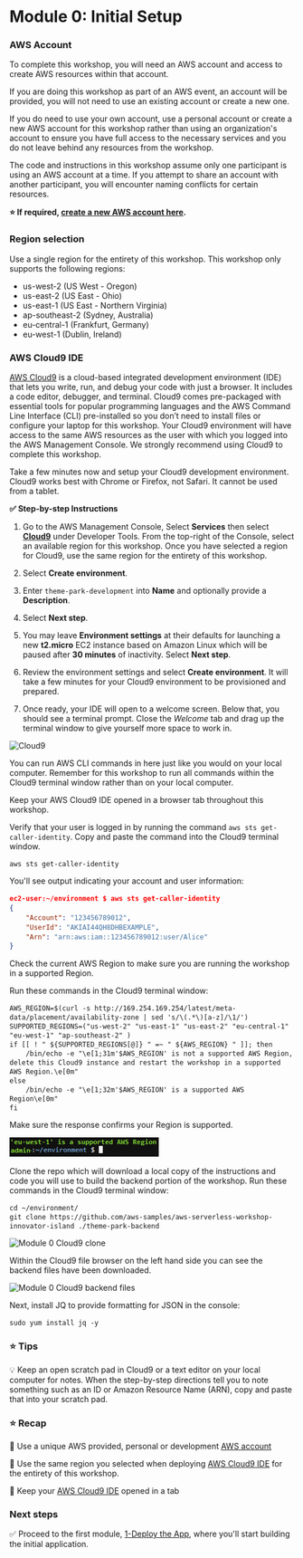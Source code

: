 # Module 0: Initial Setup

### AWS Account

To complete this workshop, you will need an AWS account and access to create AWS resources within that account.

If you are doing this workshop as part of an AWS event, an account will be provided, you will not need to use an existing account or create a new one.

If you do need to use your own account, use a personal account or create a new AWS account for this workshop rather than using an organization's account to ensure you have full access to the necessary services and you do not leave behind any resources from the workshop.

The code and instructions in this workshop assume only one participant is using an AWS account at a time. If you attempt to share an account with another participant, you will encounter naming conflicts for certain resources. 

**:star: If required, [create a new AWS account here](https://portal.aws.amazon.com/gp/aws/developer/registration/index.html).**

### Region selection

Use a single region for the entirety of this workshop. This workshop only supports the following regions:

- us-west-2 (US West - Oregon)
- us-east-2 (US East - Ohio)
- us-east-1 (US East - Northern Virginia)
- ap-southeast-2 (Sydney, Australia)
- eu-central-1 (Frankfurt, Germany)
- eu-west-1 (Dublin, Ireland)

### AWS Cloud9 IDE

[AWS Cloud9](https://aws.amazon.com/cloud9/) is a cloud-based integrated development environment (IDE) that lets you write, run, and debug your code with just a browser. It includes a code editor, debugger, and terminal. Cloud9 comes pre-packaged with essential tools for popular programming languages and the AWS Command Line Interface (CLI) pre-installed so you don’t need to install files or configure your laptop for this workshop. Your Cloud9 environment will have access to the same AWS resources as the user with which you logged into the AWS Management Console. We strongly recommend using Cloud9 to complete this workshop.

Take a few minutes now and setup your Cloud9 development environment. Cloud9 works best with Chrome or Firefox, not Safari. It cannot be used from a tablet.

**:white_check_mark: Step-by-step Instructions**

1. Go to the AWS Management Console, Select **Services** then select [**Cloud9**](https://us-east-1.console.aws.amazon.com/cloud9/home) under Developer Tools. From the top-right of the Console, select an available region for this workshop. Once you have selected a region for Cloud9, use the same region for the entirety of this workshop.

1. Select **Create environment**.

1. Enter `theme-park-development` into **Name** and optionally provide a **Description**.

1. Select **Next step**.

1. You may leave **Environment settings** at their defaults for launching a new **t2.micro** EC2 instance based on Amazon Linux which will be paused after **30 minutes** of inactivity. Select **Next step**.

1. Review the environment settings and select **Create environment**. It will take a few minutes for your Cloud9 environment to be provisioned and prepared.

1. Once ready, your IDE will open to a welcome screen. Below that, you should see a terminal prompt. Close the *Welcome* tab and drag up the terminal window to give yourself more space to work in. 

![Cloud9](../images/0-setup-cloud9.png)

You can run AWS CLI commands in here just like you would on your local computer. Remember for this workshop to run all commands within the Cloud9 terminal window rather than on your local computer.

Keep your AWS Cloud9 IDE opened in a browser tab throughout this workshop.

Verify that your user is logged in by running the command `aws sts get-caller-identity`. Copy and paste the command into the Cloud9 terminal window. 

```console
aws sts get-caller-identity
```

You'll see output indicating your account and user information:

```json
ec2-user:~/environment $ aws sts get-caller-identity
{
    "Account": "123456789012",
    "UserId": "AKIAI44QH8DHBEXAMPLE",
    "Arn": "arn:aws:iam::123456789012:user/Alice"
}
```
Check the current AWS Region to make sure you are running the workshop in a supported Region.

Run these commands in the Cloud9 terminal window:
```console
AWS_REGION=$(curl -s http://169.254.169.254/latest/meta-data/placement/availability-zone | sed 's/\(.*\)[a-z]/\1/')
SUPPORTED_REGIONS=("us-west-2" "us-east-1" "us-east-2" "eu-central-1" "eu-west-1" "ap-southeast-2" )
if [[ ! " ${SUPPORTED_REGIONS[@]} " =~ " ${AWS_REGION} " ]]; then
    /bin/echo -e "\e[1;31m'$AWS_REGION' is not a supported AWS Region, delete this Cloud9 instance and restart the workshop in a supported AWS Region.\e[0m" 
else
    /bin/echo -e "\e[1;32m'$AWS_REGION' is a supported AWS Region\e[0m" 
fi
```

Make sure the response confirms your Region is supported.

![Module 0 Region check](../images/0-setup-region-check.png)

Clone the repo which will download a local copy of the instructions and code you will use to build the backend portion of the workshop. Run these commands in the Cloud9 terminal window:

```console
cd ~/environment/
git clone https://github.com/aws-samples/aws-serverless-workshop-innovator-island ./theme-park-backend
```

![Module 0 Cloud9 clone](../images/0-setup-clone.png)

Within the Cloud9 file browser on the left hand side you can see the backend files have been downloaded.

![Module 0 Cloud9 backend files](../images/module0-cloud9backendfiles.png)

Next, install JQ to provide formatting for JSON in the console:
```
sudo yum install jq -y
```

### :star: Tips

:bulb: Keep an open scratch pad in Cloud9 or a text editor on your local computer for notes. When the step-by-step directions tell you to note something such as
an ID or Amazon Resource Name (ARN), copy and paste that into your scratch pad.

### :star: Recap

:key: Use a unique AWS provided, personal or development [AWS account](#aws-account)

:key: Use the same region you selected when deploying [AWS Cloud9 IDE](#aws-cloud9-ide) for the entirety of this workshop.

:key: Keep your [AWS Cloud9 IDE](#aws-cloud9-ide) opened in a tab

### Next steps

:white_check_mark: Proceed to the first module, [1-Deploy the App][1-app-deploy], where you'll start building the initial application.

[region-table]: https://aws.amazon.com/about-aws/global-infrastructure/regional-product-services/
[static-web-hosting]: ../1-frontend/
[1-app-deploy]: ../1-app-deploy/
